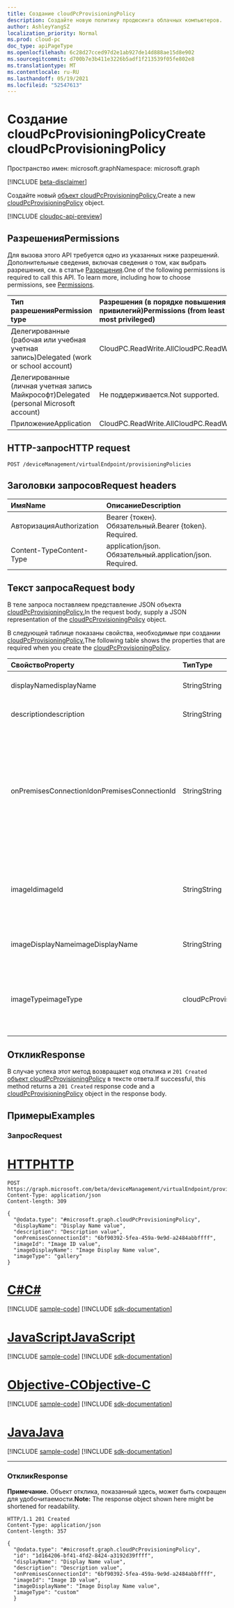 ```yaml
---
title: Создание cloudPcProvisioningPolicy
description: Создайте новую политику продюсинга облачных компьютеров.
author: AshleyYangSZ
localization_priority: Normal
ms.prod: cloud-pc
doc_type: apiPageType
ms.openlocfilehash: 6c28d27cced97d2e1ab927de14d888ae15d8e902
ms.sourcegitcommit: d700b7e3b411e3226b5adf1f213539f05fe802e8
ms.translationtype: MT
ms.contentlocale: ru-RU
ms.lasthandoff: 05/19/2021
ms.locfileid: "52547613"
---
```

# <a name="create-cloudpcprovisioningpolicy"></a><span data-ttu-id="65e7a-103">Создание cloudPcProvisioningPolicy</span><span class="sxs-lookup"><span data-stu-id="65e7a-103">Create cloudPcProvisioningPolicy</span></span>

<span data-ttu-id="65e7a-104">Пространство имен: microsoft.graph</span><span class="sxs-lookup"><span data-stu-id="65e7a-104">Namespace: microsoft.graph</span></span>

[!INCLUDE [beta-disclaimer](../../includes/beta-disclaimer.md)]

<span data-ttu-id="65e7a-105">Создайте новый [объект cloudPcProvisioningPolicy.](../resources/cloudpcprovisioningpolicy.md)</span><span class="sxs-lookup"><span data-stu-id="65e7a-105">Create a new [cloudPcProvisioningPolicy](../resources/cloudpcprovisioningpolicy.md) object.</span></span>

[!INCLUDE [cloudpc-api-preview](../../includes/cloudpc-api-preview.md)]

## <a name="permissions"></a><span data-ttu-id="65e7a-106">Разрешения</span><span class="sxs-lookup"><span data-stu-id="65e7a-106">Permissions</span></span>

<span data-ttu-id="65e7a-p101">Для вызова этого API требуется одно из указанных ниже разрешений. Дополнительные сведения, включая сведения о том, как выбрать разрешения, см. в статье [Разрешения](/graph/permissions-reference).</span><span class="sxs-lookup"><span data-stu-id="65e7a-p101">One of the following permissions is required to call this API. To learn more, including how to choose permissions, see [Permissions](/graph/permissions-reference).</span></span>

|<span data-ttu-id="65e7a-109">Тип разрешения</span><span class="sxs-lookup"><span data-stu-id="65e7a-109">Permission type</span></span>|<span data-ttu-id="65e7a-110">Разрешения (в порядке повышения привилегий)</span><span class="sxs-lookup"><span data-stu-id="65e7a-110">Permissions (from least to most privileged)</span></span>|
|:---|:---|
|<span data-ttu-id="65e7a-111">Делегированные (рабочая или учебная учетная запись)</span><span class="sxs-lookup"><span data-stu-id="65e7a-111">Delegated (work or school account)</span></span>|<span data-ttu-id="65e7a-112">CloudPC.ReadWrite.All</span><span class="sxs-lookup"><span data-stu-id="65e7a-112">CloudPC.ReadWrite.All</span></span>|
|<span data-ttu-id="65e7a-113">Делегированные (личная учетная запись Майкрософт)</span><span class="sxs-lookup"><span data-stu-id="65e7a-113">Delegated (personal Microsoft account)</span></span>|<span data-ttu-id="65e7a-114">Не поддерживается.</span><span class="sxs-lookup"><span data-stu-id="65e7a-114">Not supported.</span></span>|
|<span data-ttu-id="65e7a-115">Приложение</span><span class="sxs-lookup"><span data-stu-id="65e7a-115">Application</span></span>|<span data-ttu-id="65e7a-116">CloudPC.ReadWrite.All</span><span class="sxs-lookup"><span data-stu-id="65e7a-116">CloudPC.ReadWrite.All</span></span>|

## <a name="http-request"></a><span data-ttu-id="65e7a-117">HTTP-запрос</span><span class="sxs-lookup"><span data-stu-id="65e7a-117">HTTP request</span></span>

<!-- {
  "blockType": "ignored"
}
-->

``` http
POST /deviceManagement/virtualEndpoint/provisioningPolicies
```

## <a name="request-headers"></a><span data-ttu-id="65e7a-118">Заголовки запросов</span><span class="sxs-lookup"><span data-stu-id="65e7a-118">Request headers</span></span>

| <span data-ttu-id="65e7a-119">Имя</span><span class="sxs-lookup"><span data-stu-id="65e7a-119">Name</span></span>          | <span data-ttu-id="65e7a-120">Описание</span><span class="sxs-lookup"><span data-stu-id="65e7a-120">Description</span></span>                |
| :------------ | :------------------------  |
| <span data-ttu-id="65e7a-121">Авторизация</span><span class="sxs-lookup"><span data-stu-id="65e7a-121">Authorization</span></span> | <span data-ttu-id="65e7a-p102">Bearer {токен}. Обязательный.</span><span class="sxs-lookup"><span data-stu-id="65e7a-p102">Bearer {token}. Required.</span></span>  |
| <span data-ttu-id="65e7a-124">Content-Type</span><span class="sxs-lookup"><span data-stu-id="65e7a-124">Content-Type</span></span>  | <span data-ttu-id="65e7a-p103">application/json. Обязательный.</span><span class="sxs-lookup"><span data-stu-id="65e7a-p103">application/json. Required.</span></span>|

## <a name="request-body"></a><span data-ttu-id="65e7a-127">Текст запроса</span><span class="sxs-lookup"><span data-stu-id="65e7a-127">Request body</span></span>

<span data-ttu-id="65e7a-128">В теле запроса поставляем представление JSON объекта [cloudPcProvisioningPolicy.](../resources/cloudpcprovisioningpolicy.md)</span><span class="sxs-lookup"><span data-stu-id="65e7a-128">In the request body, supply a JSON representation of the [cloudPcProvisioningPolicy](../resources/cloudpcprovisioningpolicy.md) object.</span></span>

<span data-ttu-id="65e7a-129">В следующей таблице показаны свойства, необходимые при создании [cloudPcProvisioningPolicy.](../resources/cloudpcprovisioningpolicy.md)</span><span class="sxs-lookup"><span data-stu-id="65e7a-129">The following table shows the properties that are required when you create the [cloudPcProvisioningPolicy](../resources/cloudpcprovisioningpolicy.md).</span></span>

|<span data-ttu-id="65e7a-130">Свойство</span><span class="sxs-lookup"><span data-stu-id="65e7a-130">Property</span></span>|<span data-ttu-id="65e7a-131">Тип</span><span class="sxs-lookup"><span data-stu-id="65e7a-131">Type</span></span>|<span data-ttu-id="65e7a-132">Описание</span><span class="sxs-lookup"><span data-stu-id="65e7a-132">Description</span></span>|
|:---|:---|:---|
|<span data-ttu-id="65e7a-133">displayName</span><span class="sxs-lookup"><span data-stu-id="65e7a-133">displayName</span></span>|<span data-ttu-id="65e7a-134">String</span><span class="sxs-lookup"><span data-stu-id="65e7a-134">String</span></span>|<span data-ttu-id="65e7a-135">Имя отображения политики обеспечения.</span><span class="sxs-lookup"><span data-stu-id="65e7a-135">The display name for the provisioning policy.</span></span>|
|<span data-ttu-id="65e7a-136">description</span><span class="sxs-lookup"><span data-stu-id="65e7a-136">description</span></span>|<span data-ttu-id="65e7a-137">String</span><span class="sxs-lookup"><span data-stu-id="65e7a-137">String</span></span>|<span data-ttu-id="65e7a-138">Описание политики обеспечения.</span><span class="sxs-lookup"><span data-stu-id="65e7a-138">The provisioning policy description.</span></span>|
|<span data-ttu-id="65e7a-139">onPremisesConnectionId</span><span class="sxs-lookup"><span data-stu-id="65e7a-139">onPremisesConnectionId</span></span>|<span data-ttu-id="65e7a-140">String</span><span class="sxs-lookup"><span data-stu-id="65e7a-140">String</span></span>|<span data-ttu-id="65e7a-141">ID cloudPcOnPremisesConnection.</span><span class="sxs-lookup"><span data-stu-id="65e7a-141">The ID of the cloudPcOnPremisesConnection.</span></span> <span data-ttu-id="65e7a-142">Чтобы обеспечить подключение к облачным компьютерам и подключение к домену, выберите подключение к виртуальной сети, проверенное службой облачных ПК.</span><span class="sxs-lookup"><span data-stu-id="65e7a-142">To ensure that cloud PCs have network connectivity and that they domain join, choose a connection with a virtual network that’s validated by the cloud PC service.</span></span>|
|<span data-ttu-id="65e7a-143">imageId</span><span class="sxs-lookup"><span data-stu-id="65e7a-143">imageId</span></span>|<span data-ttu-id="65e7a-144">String</span><span class="sxs-lookup"><span data-stu-id="65e7a-144">String</span></span>|<span data-ttu-id="65e7a-145">ID изображения ОС, которое необходимо уладить на облачных ПК.</span><span class="sxs-lookup"><span data-stu-id="65e7a-145">The ID of the OS image you want to provision on cloud PCs.</span></span> <span data-ttu-id="65e7a-146">Формат изображения типа галереи: {publisher_offer_sku}.</span><span class="sxs-lookup"><span data-stu-id="65e7a-146">The format for a gallery type image is: {publisher_offer_sku}.</span></span>|
|<span data-ttu-id="65e7a-147">imageDisplayName</span><span class="sxs-lookup"><span data-stu-id="65e7a-147">imageDisplayName</span></span>|<span data-ttu-id="65e7a-148">String</span><span class="sxs-lookup"><span data-stu-id="65e7a-148">String</span></span>|<span data-ttu-id="65e7a-149">Имя отображения образа ОС, которое вы закаповыватель.</span><span class="sxs-lookup"><span data-stu-id="65e7a-149">The display name for the OS image you’re provisioning.</span></span>|
|<span data-ttu-id="65e7a-150">imageType</span><span class="sxs-lookup"><span data-stu-id="65e7a-150">imageType</span></span>|<span data-ttu-id="65e7a-151">cloudPcProvisioningPolicyImageType</span><span class="sxs-lookup"><span data-stu-id="65e7a-151">cloudPcProvisioningPolicyImageType</span></span>|<span data-ttu-id="65e7a-152">Тип изображения ОС (настраиваемый или галерейный) для предоставления на облачных ПК.</span><span class="sxs-lookup"><span data-stu-id="65e7a-152">The type of OS image (custom or gallery) you want to provision on cloud PCs.</span></span> <span data-ttu-id="65e7a-153">Возможные значения: `gallery`, `custom`.</span><span class="sxs-lookup"><span data-stu-id="65e7a-153">Possible values are: `gallery`, `custom`.</span></span>|

## <a name="response"></a><span data-ttu-id="65e7a-154">Отклик</span><span class="sxs-lookup"><span data-stu-id="65e7a-154">Response</span></span>

<span data-ttu-id="65e7a-155">В случае успеха этот метод возвращает код отклика и `201 Created` [объект cloudPcProvisioningPolicy](../resources/cloudpcprovisioningpolicy.md) в тексте ответа.</span><span class="sxs-lookup"><span data-stu-id="65e7a-155">If successful, this method returns a `201 Created` response code and a [cloudPcProvisioningPolicy](../resources/cloudpcprovisioningpolicy.md) object in the response body.</span></span>

## <a name="examples"></a><span data-ttu-id="65e7a-156">Примеры</span><span class="sxs-lookup"><span data-stu-id="65e7a-156">Examples</span></span>

### <a name="request"></a><span data-ttu-id="65e7a-157">Запрос</span><span class="sxs-lookup"><span data-stu-id="65e7a-157">Request</span></span>


# <a name="http"></a>[<span data-ttu-id="65e7a-158">HTTP</span><span class="sxs-lookup"><span data-stu-id="65e7a-158">HTTP</span></span>](#tab/http)
<!-- {
  "blockType": "request",
  "name": "create_cloudpcprovisioningpolicy_from_cloudpcprovisioningpolicy"
}
-->

``` http
POST https://graph.microsoft.com/beta/deviceManagement/virtualEndpoint/provisioningPolicies
Content-Type: application/json
Content-length: 309

{
  "@odata.type": "#microsoft.graph.cloudPcProvisioningPolicy",
  "displayName": "Display Name value",
  "description": "Description value",
  "onPremisesConnectionId": "6bf90392-5fea-459a-9e9d-a2484abbffff",
  "imageId": "Image ID value",
  "imageDisplayName": "Image Display Name value",
  "imageType": "gallery"
}
```
# <a name="c"></a>[<span data-ttu-id="65e7a-159">C#</span><span class="sxs-lookup"><span data-stu-id="65e7a-159">C#</span></span>](#tab/csharp)
[!INCLUDE [sample-code](../includes/snippets/csharp/create-cloudpcprovisioningpolicy-from-cloudpcprovisioningpolicy-csharp-snippets.md)]
[!INCLUDE [sdk-documentation](../includes/snippets/snippets-sdk-documentation-link.md)]

# <a name="javascript"></a>[<span data-ttu-id="65e7a-160">JavaScript</span><span class="sxs-lookup"><span data-stu-id="65e7a-160">JavaScript</span></span>](#tab/javascript)
[!INCLUDE [sample-code](../includes/snippets/javascript/create-cloudpcprovisioningpolicy-from-cloudpcprovisioningpolicy-javascript-snippets.md)]
[!INCLUDE [sdk-documentation](../includes/snippets/snippets-sdk-documentation-link.md)]

# <a name="objective-c"></a>[<span data-ttu-id="65e7a-161">Objective-C</span><span class="sxs-lookup"><span data-stu-id="65e7a-161">Objective-C</span></span>](#tab/objc)
[!INCLUDE [sample-code](../includes/snippets/objc/create-cloudpcprovisioningpolicy-from-cloudpcprovisioningpolicy-objc-snippets.md)]
[!INCLUDE [sdk-documentation](../includes/snippets/snippets-sdk-documentation-link.md)]

# <a name="java"></a>[<span data-ttu-id="65e7a-162">Java</span><span class="sxs-lookup"><span data-stu-id="65e7a-162">Java</span></span>](#tab/java)
[!INCLUDE [sample-code](../includes/snippets/java/create-cloudpcprovisioningpolicy-from-cloudpcprovisioningpolicy-java-snippets.md)]
[!INCLUDE [sdk-documentation](../includes/snippets/snippets-sdk-documentation-link.md)]

---


### <a name="response"></a><span data-ttu-id="65e7a-163">Отклик</span><span class="sxs-lookup"><span data-stu-id="65e7a-163">Response</span></span>

<span data-ttu-id="65e7a-164">**Примечание.** Объект отклика, показанный здесь, может быть сокращен для удобочитаемости.</span><span class="sxs-lookup"><span data-stu-id="65e7a-164">**Note:** The response object shown here might be shortened for readability.</span></span>
<!-- {
  "blockType": "response",
  "truncated": true,
  "@odata.type": "microsoft.graph.cloudPcProvisioningPolicy"
}
-->

``` http
HTTP/1.1 201 Created
Content-Type: application/json
Content-length: 357

{
  "@odata.type": "#microsoft.graph.cloudPcProvisioningPolicy",
  "id": "1d164206-bf41-4fd2-8424-a3192d39ffff",
  "displayName": "Display Name value",
  "description": "Description value",
  "onPremisesConnectionId": "6bf90392-5fea-459a-9e9d-a2484abbffff",
  "imageId": "Image ID value",
  "imageDisplayName": "Image Display Name value",
  "imageType": "custom"
  }
```
